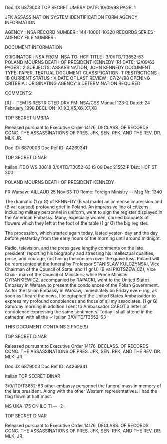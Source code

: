 Doc ID: 6879003 TOP SECRET UMBRA DATE: 10/09/98
PAGE: 1

JFK ASSASSINATION SYSTEM
IDENTIFICATION FORM
AGENCY INFORMATION

AGENCY : NSA
RECORD NUMBER : 144-10001-10320
RECORDS SERIES :
AGENCY FILE NUMBER :

DOCUMENT INFORMATION

ORIGINATOR : NSA
FROM: NSA
TO: HCF
TITLE :
3/0/ITD/T3652-63 POLAND MOURNS DEATH OF PRESIDENT KENNEDY [R]
DATE: 12/09/63
PAGES : 2
SUBJECTS:
ASSASSINATION, JOHN KENNEDY
DOCUMENT TYPE: PAPER, TEXTUAL DOCUMENT
CLASSIFICATION: T
RESTRICTIONS : 1B
CURRENT STATUS : X
DATE OF LAST REVIEW : 07/24/98
OPENING CRITERIA :
ORIGINATING AGENCY'S DETERMINATION REQUIRED

COMMENTS:

[R] - ITEM IS RESTRICTED DRV FM: NSA/CSS Manual 123-2
Dated: 24 February 1998
DECL ON: X1,X3,X5,X6, X7,X8

TOP SECRET UMBRA

Released pursuant to Executive Order 14176, DECLASS. OF RECORDS CONC. THE ASSASSINATIONS OF PRES. JFK, SEN.
RFK, AND THE REV. DR. MLK JR.

Doc ID: 6879003 Doc Ref ID: A4269341

TOP SECRET DINAR

Italian ITDO WS 30818 3/0/ITD/T3652-63
IS 09 Dec 2155Z P
Dist: HCF
ST 300

POLAND MOURNS DEATH OF PRESIDENT KENNEDY

FR Warsaw: AILLAUD 25 Nov 63
TO Rome: Foreign Ministry --
Msg Nr: 1340

The dramatic (1 gr G) of KENNEDY (B val made) an immense
impression and (B val caused) profound grief in Poland. An
impressive line of citizens, including military personnel in
uniform, went to sign the register displayed in the American
Embassy. Many, expecially women, carried bouquets of flowers
which they left at the foot of the table (1 gr G) the big
register.

The procession, which started again today, lasted yester-
day and the day before yesterday from the early hours of the
morning until around midnight.

Radio, television, and the press gave lengthy comments
on the late president, reporting his biography and stressing
his intellectual qualities, poise, and courage, not hiding the
concern over the grave loss. Poland will be represented at the
funeral by Professor STANISLAW KULCZYNSKI, Vice Chairman of the
Council of State, and (1 gr U) (B val PIOTSZEWICZ), Vice Chair-
man of the Council of Ministers; while Prime Minister CYRANKIEWICZ,
accompanied by RAPACKI, went to the United States Embassy in
Warsaw to present the condolences of the Polish Government. As
for the Italian Embassy in Warsaw, immediately on Friday even-
ing, as soon as I heard the news, I telegraphed the United States
Ambassador to express my profound condolences and those of all
my associates. (1 gr G) Saturday morning in addition I sent to
Ambassador CABOT a letter of condolence expressing the same
sentiments. Today I shall attend in the cathedral with all the
✓
Italian 3/0/ITD/T3652-63

THIS DOCUMENT CONTAINS 2 PAGE(S)

TOP SECRET DINAR

Released pursuant to Executive Order 14176, DECLASS. OF RECORDS CONC. THE ASSASSINATIONS OF PRES. JFK, SEN.
RFK, AND THE REV. DR. MLK, JR.

Doc ID: 6879003 Doc Ref ID: A4269341

Italian TOP SECRET DINAR

3/0/ITD/T3652-63
other embassy personnel the funeral mass in memory of the late
president. Along with the other Western representatives. I
had the flag flown at half mast.

MS UKA-175 CN ILC TI --
-2-

TOP SECRET DINAR

Released pursuant to Executive Order 14176, DECLASS. OF RECORDS CONC. THE ASSASSINATIONS OF PRES. JFK, SEN.
RFK, AND THE REV. DR. MLK, JR.
